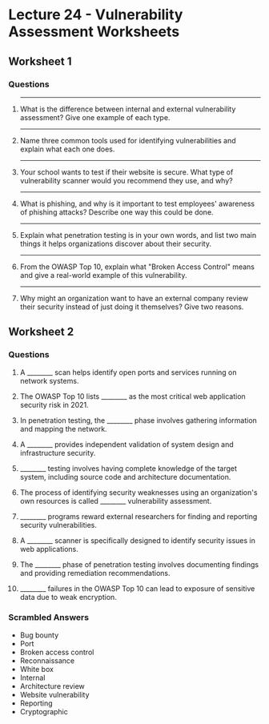 # Lecture 24 - Vulnerability Assessment Worksheets

## Worksheet 1

### Questions

1. ****
   What is the difference between internal and external vulnerability assessment? Give one example of each type.

2. ****
   Name three common tools used for identifying vulnerabilities and explain what each one does.

3. ****
   Your school wants to test if their website is secure. What type of vulnerability scanner would you recommend they use, and why?

4. ****
   What is phishing, and why is it important to test employees' awareness of phishing attacks? Describe one way this could be done.

5. ****
   Explain what penetration testing is in your own words, and list two main things it helps organizations discover about their security.

6. ****
   From the OWASP Top 10, explain what "Broken Access Control" means and give a real-world example of this vulnerability.

7. ****
   Why might an organization want to have an external company review their security instead of just doing it themselves? Give two reasons.


## Worksheet 2

### Questions

1. A ________ scan helps identify open ports and services running on network systems.

2. The OWASP Top 10 lists ________ as the most critical web application security risk in 2021.

3. In penetration testing, the ________ phase involves gathering information and mapping the network.

4. A ________ provides independent validation of system design and infrastructure security.

5. ________ testing involves having complete knowledge of the target system, including source code and architecture documentation.

6. The process of identifying security weaknesses using an organization's own resources is called ________ vulnerability assessment.

7. ________ programs reward external researchers for finding and reporting security vulnerabilities.

8. A ________ scanner is specifically designed to identify security issues in web applications.

9. The ________ phase of penetration testing involves documenting findings and providing remediation recommendations.

10. ________ failures in the OWASP Top 10 can lead to exposure of sensitive data due to weak encryption.

### Scrambled Answers

- Bug bounty
- Port
- Broken access control
- Reconnaissance
- White box
- Internal
- Architecture review
- Website vulnerability
- Reporting
- Cryptographic




